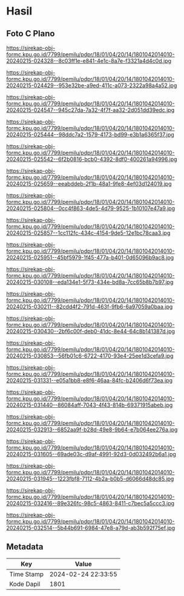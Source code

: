 # Hasil

## Foto C Plano

https://sirekap-obj-formc.kpu.go.id/7799/pemilu/pdpr/18/01/04/20/14/1801042014010-20240215-024328--8c03ff1e-e841-4e1c-8a7e-f3321a4d4c0d.jpg

https://sirekap-obj-formc.kpu.go.id/7799/pemilu/pdpr/18/01/04/20/14/1801042014010-20240215-024429--953e32be-a9ed-411c-a073-2322a98a4a52.jpg

https://sirekap-obj-formc.kpu.go.id/7799/pemilu/pdpr/18/01/04/20/14/1801042014010-20240215-024547--945c27da-7a32-4f7f-aa32-2d051dd39edc.jpg

https://sirekap-obj-formc.kpu.go.id/7799/pemilu/pdpr/18/01/04/20/14/1801042014010-20240215-025444--98ddc7a2-1579-4173-bd99-e3b1a6365f37.jpg

https://sirekap-obj-formc.kpu.go.id/7799/pemilu/pdpr/18/01/04/20/14/1801042014010-20240215-025542--6f2b0816-bcb0-4392-8df0-400261a94996.jpg

https://sirekap-obj-formc.kpu.go.id/7799/pemilu/pdpr/18/01/04/20/14/1801042014010-20240215-025659--eeabddeb-2f1b-48a1-9fe8-4ef03d124019.jpg

https://sirekap-obj-formc.kpu.go.id/7799/pemilu/pdpr/18/01/04/20/14/1801042014010-20240215-025804--0cc4f863-4de5-4d79-9525-1b10107e47a9.jpg

https://sirekap-obj-formc.kpu.go.id/7799/pemilu/pdpr/18/01/04/20/14/1801042014010-20240215-025857--1cc112fc-434c-4154-9de5-12e1bc78caa3.jpg

https://sirekap-obj-formc.kpu.go.id/7799/pemilu/pdpr/18/01/04/20/14/1801042014010-20240215-025951--45bf5979-1f45-477a-b401-0d65096b9ac8.jpg

https://sirekap-obj-formc.kpu.go.id/7799/pemilu/pdpr/18/01/04/20/14/1801042014010-20240215-030108--eda134e1-5f73-434e-bd8a-7cc65b8b7b97.jpg

https://sirekap-obj-formc.kpu.go.id/7799/pemilu/pdpr/18/01/04/20/14/1801042014010-20240215-030211--82cdd4f2-791d-463f-9fb6-6a97059a0baa.jpg

https://sirekap-obj-formc.kpu.go.id/7799/pemilu/pdpr/18/01/04/20/14/1801042014010-20240215-030430--2bf6c00f-deb0-41dc-8e44-64c8b141387d.jpg

https://sirekap-obj-formc.kpu.go.id/7799/pemilu/pdpr/18/01/04/20/14/1801042014010-20240215-030853--56fb01c6-6722-4170-93e4-25ee1d3cefa9.jpg

https://sirekap-obj-formc.kpu.go.id/7799/pemilu/pdpr/18/01/04/20/14/1801042014010-20240215-031331--e05a1bb8-e8f6-46aa-84fc-b2406d6f73ea.jpg

https://sirekap-obj-formc.kpu.go.id/7799/pemilu/pdpr/18/01/04/20/14/1801042014010-20240215-031440--86084aff-7043-4f43-814b-69371915abeb.jpg

https://sirekap-obj-formc.kpu.go.id/7799/pemilu/pdpr/18/01/04/20/14/1801042014010-20240215-032913--6852aa9f-b28d-49e8-9b64-e7b064ee276a.jpg

https://sirekap-obj-formc.kpu.go.id/7799/pemilu/pdpr/18/01/04/20/14/1801042014010-20240215-031605--69ade03c-d9af-4991-92d3-0d032492b6a1.jpg

https://sirekap-obj-formc.kpu.go.id/7799/pemilu/pdpr/18/01/04/20/14/1801042014010-20240215-031945--1223fbf8-7112-4b2a-b0b5-d6066d48dc85.jpg

https://sirekap-obj-formc.kpu.go.id/7799/pemilu/pdpr/18/01/04/20/14/1801042014010-20240215-032416--89e326fc-98c5-4863-8411-c7bec5a5ccc3.jpg

https://sirekap-obj-formc.kpu.go.id/7799/pemilu/pdpr/18/01/04/20/14/1801042014010-20240215-032514--5b44b691-6984-47e8-a79d-ab3b592f75ef.jpg


## Metadata

| Key        | Value               |
| ---------- | ------------------- |
| Time Stamp | 2024-02-24 22:33:55 |
| Kode Dapil | 1801                |



